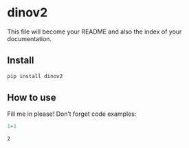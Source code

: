 dinov2
================

<!-- WARNING: THIS FILE WAS AUTOGENERATED! DO NOT EDIT! -->

This file will become your README and also the index of your
documentation.

## Install

``` sh
pip install dinov2
```

## How to use

Fill me in please! Don’t forget code examples:

``` python
1+1
```

    2
